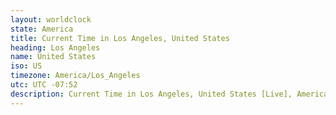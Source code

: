 ```yaml
---
layout: worldclock
state: America
title: Current Time in Los Angeles, United States
heading: Los Angeles
name: United States
iso: US
timezone: America/Los_Angeles
utc: UTC -07:52
description: Current Time in Los Angeles, United States [Live], America. Live update now time in Los Angeles, timezone America/Los_Angeles, UTC -07:52, Country ISO code & Current Local Time.
---
```


